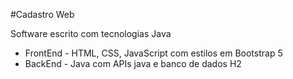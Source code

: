 #Cadastro Web

Software escrito com tecnologias Java
* FrontEnd - HTML, CSS, JavaScript com estilos em Bootstrap 5
* BackEnd - Java com APIs java e banco de dados H2
